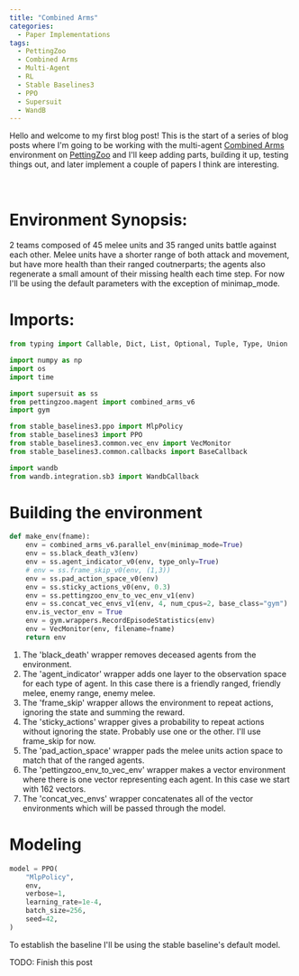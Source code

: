 ```yaml
---
title: "Combined Arms"
categories:
  - Paper Implementations
tags:
  - PettingZoo
  - Combined Arms
  - Multi-Agent
  - RL
  - Stable Baselines3
  - PPO
  - Supersuit
  - WandB
---
```


Hello and welcome to my first blog post! This is the start of a series of blog posts where I'm going to be working with the multi-agent [Combined Arms](https://www.pettingzoo.ml/magent/combined_arms) environment on [PettingZoo](https://www.pettingzoo.ml/#) and I'll keep adding parts, building it up, testing things out, and later implement a couple of papers I think are interesting.
<br /><br /><br />

# Environment Synopsis:

2 teams composed of 45 melee units and 35 ranged units battle against each other. Melee units have a shorter range of both attack and movement, but have more health than their ranged coutnerparts; the agents also regenerate a small amount of their missing health each time step. For now I'll be using the default parameters with the exception of minimap_mode.

# Imports:
```python
from typing import Callable, Dict, List, Optional, Tuple, Type, Union

import numpy as np
import os
import time

import supersuit as ss
from pettingzoo.magent import combined_arms_v6
import gym

from stable_baselines3.ppo import MlpPolicy
from stable_baselines3 import PPO
from stable_baselines3.common.vec_env import VecMonitor
from stable_baselines3.common.callbacks import BaseCallback

import wandb
from wandb.integration.sb3 import WandbCallback
```

# Building the environment

```python
def make_env(fname):
    env = combined_arms_v6.parallel_env(minimap_mode=True)
    env = ss.black_death_v3(env)
    env = ss.agent_indicator_v0(env, type_only=True)
    # env = ss.frame_skip_v0(env, (1,3))
    env = ss.pad_action_space_v0(env)
    env = ss.sticky_actions_v0(env, 0.3)
    env = ss.pettingzoo_env_to_vec_env_v1(env)
    env = ss.concat_vec_envs_v1(env, 4, num_cpus=2, base_class="gym")
    env.is_vector_env = True
    env = gym.wrappers.RecordEpisodeStatistics(env)
    env = VecMonitor(env, filename=fname)
    return env
```
1. The 'black_death' wrapper removes deceased agents from the environment.
2. The 'agent_indicator' wrapper adds one layer to the observation space for each type of agent. In this case there is a friendly ranged, friendly melee, enemy range, enemy melee.
3. The 'frame_skip' wrapper allows the environment to repeat actions, ignoring the state and summing the reward.
4. The 'sticky_actions' wrapper gives a probability to repeat actions without ignoring the state. Probably use one or the other. I'll use frame_skip for now.
5. The 'pad_action_space' wrapper pads the melee units action space to match that of the ranged agents.
6. The 'pettingzoo_env_to_vec_env' wrapper makes a vector environment where there is one vector representing each agent. In this case we start with 162 vectors.
7. The 'concat_vec_envs' wrapper concatenates all of the vector environments which will be passed through the model.

# Modeling
```python
model = PPO(
    "MlpPolicy",
    env,
    verbose=1,
    learning_rate=1e-4,
    batch_size=256,
    seed=42,
)
```
To establish the baseline I'll be using the stable baseline's default model.


TODO:
Finish this post
